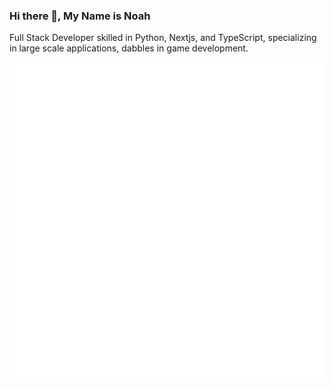 ### Hi there 👋, My Name is Noah 

Full Stack Developer skilled in Python, Nextjs, and TypeScript, specializing in large scale applications, dabbles in game development.

<picture>
  <img src="/github-metrics.svg" alt="Metrics">
</picture>
